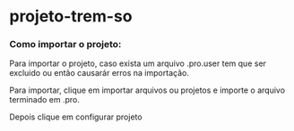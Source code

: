 # projeto-trem-so

### Como importar o projeto:

Para importar o projeto, caso exista um arquivo .pro.user tem que ser excluido ou então causarár erros na importação.

Para importar, clique em importar arquivos ou projetos e importe o arquivo terminado em .pro.

Depois clique em configurar projeto
